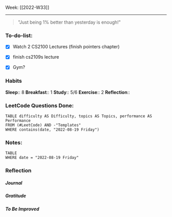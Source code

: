 Week: [[2022-W33]]
- - -

> "Just being 1% better than yesterday is enough!"

### To-do-list:
- [x] Watch 2 CS2100 Lectures (finish pointers chapter)
- [x] finish cs2109s lecture
- [x] Gym?


### Habits
**Sleep**:: 8
**Breakfast**:: 1
**Study**:: 5/6
**Exercise**:: 2
**Reflection**:: 

### LeetCode Questions Done:
```dataview
TABLE difficulty AS Difficulty, topics AS Topics, performance AS Performance
FROM (#LeetCode) AND -"Templates"
WHERE contains(date, "2022-08-19 Friday") 
```

### Notes:
```dataview
TABLE
WHERE date = "2022-08-19 Friday"
```

### Reflection
##### Journal
##### Gratitude
##### To Be Improved